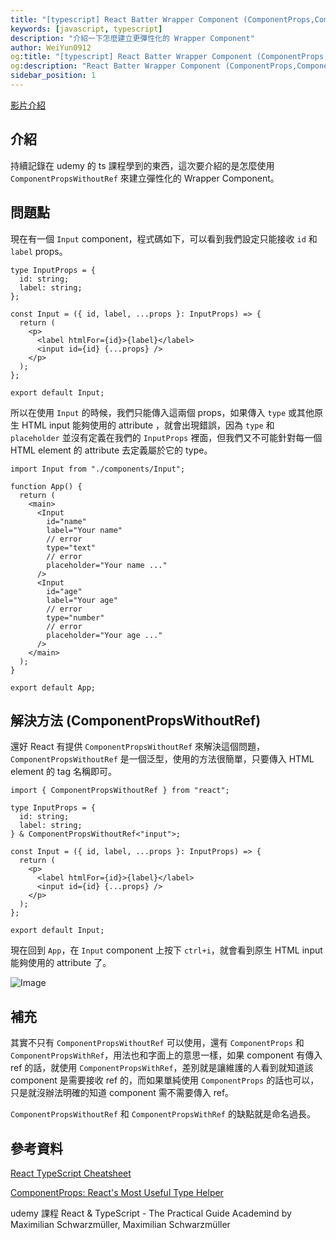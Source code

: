 ```yaml
---
title: "[typescript] React Batter Wrapper Component (ComponentProps,ComponentPropsWithoutRef)"
keywords: [javascript, typescript]
description: "介紹一下怎麼建立更彈性化的 Wrapper Component"
author: WeiYun0912
og:title: "[typescript] React Batter Wrapper Component (ComponentProps,ComponentPropsWithoutRef)"
og:description: "React Batter Wrapper Component (ComponentProps,ComponentPropsWithoutRef)"
sidebar_position: 1
---
```


[影片介紹](https://youtu.be/e0tU0iXoEzg)

## 介紹

持續記錄在 udemy 的 ts 課程學到的東西，這次要介紹的是怎麼使用 `ComponentPropsWithoutRef` 來建立彈性化的 Wrapper Component。

## 問題點

現在有一個 `Input` component，程式碼如下，可以看到我們設定只能接收 `id` 和 `label` props。

```tsx title='.tsx' showLineNumbers
type InputProps = {
  id: string;
  label: string;
};

const Input = ({ id, label, ...props }: InputProps) => {
  return (
    <p>
      <label htmlFor={id}>{label}</label>
      <input id={id} {...props} />
    </p>
  );
};

export default Input;
```

所以在使用 `Input` 的時候，我們只能傳入這兩個 props，如果傳入 `type` 或其他原生 HTML input 能夠使用的 attribute ，就會出現錯誤，因為 `type` 和 `placeholder` 並沒有定義在我們的 `InputProps` 裡面，但我們又不可能針對每一個 HTML element 的 attribute 去定義屬於它的 type。

```tsx title='App.tsx' showLineNumbers
import Input from "./components/Input";

function App() {
  return (
    <main>
      <Input
        id="name"
        label="Your name"
        // error
        type="text"
        // error
        placeholder="Your name ..."
      />
      <Input
        id="age"
        label="Your age"
        // error
        type="number"
        // error
        placeholder="Your age ..."
      />
    </main>
  );
}

export default App;
```

## 解決方法 (ComponentPropsWithoutRef)

還好 React 有提供 `ComponentPropsWithoutRef` 來解決這個問題，`ComponentPropsWithoutRef` 是一個泛型，使用的方法很簡單，只要傳入 HTML element 的 tag 名稱即可。

```tsx title='Input.tsx' showLineNumbers
import { ComponentPropsWithoutRef } from "react";

type InputProps = {
  id: string;
  label: string;
} & ComponentPropsWithoutRef<"input">;

const Input = ({ id, label, ...props }: InputProps) => {
  return (
    <p>
      <label htmlFor={id}>{label}</label>
      <input id={id} {...props} />
    </p>
  );
};

export default Input;
```

現在回到 `App`，在 `Input` component 上按下 `ctrl+i`，就會看到原生 HTML input 能夠使用的 attribute 了。

![Image](https://i.imgur.com/BcOwATE.png)

## 補充

其實不只有 `ComponentPropsWithoutRef` 可以使用，還有 `ComponentProps` 和 `ComponentPropsWithRef`，用法也和字面上的意思一樣，如果 component 有傳入 ref 的話，就使用 `ComponentPropsWithRef`，差別就是讓維護的人看到就知道該 component 是需要接收 ref 的，而如果單純使用 `ComponentProps` 的話也可以，只是就沒辦法明確的知道 component 需不需要傳入 ref。

`ComponentPropsWithoutRef` 和 `ComponentPropsWithRef` 的缺點就是命名過長。

## 參考資料

[React TypeScript Cheatsheet](https://react-typescript-cheatsheet.netlify.app/docs/advanced/patterns_by_usecase/#componentprops)

[ComponentProps: React's Most Useful Type Helper](https://www.totaltypescript.com/react-component-props-type-helper)

udemy 課程 React & TypeScript - The Practical Guide Academind by Maximilian Schwarzmüller, Maximilian Schwarzmüller
